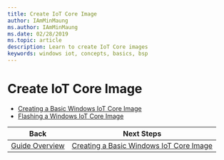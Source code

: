 ```yaml
---
title: Create IoT Core Image 
author: IAmMinMaung
ms.author: IAmMinMaung
ms.date: 02/28/2019
ms.topic: article
description: Learn to create IoT Core images
keywords: windows iot, concepts, basics, bsp
---
```


# Create IoT Core Image  
* [Creating a Basic Windows IoT Core Image](04-CreateBasicImage.md)
* [Flashing a Windows IoT Core Image](05-FlashingImage.md)





|Back|Next Steps|
|---|---|
|[Guide Overview](../GuideOverview.md)|[Creating a Basic Windows IoT Core Image](04-CreateBasicImage.md)|
